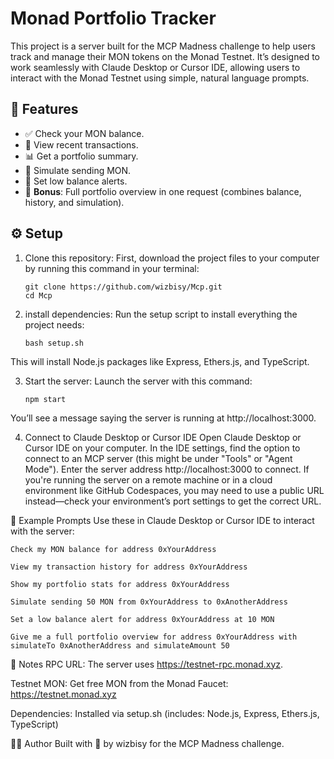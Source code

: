# Monad Portfolio Tracker

This project is a server built for the MCP Madness challenge to help users track and manage their MON tokens on the Monad Testnet. It’s designed to work seamlessly with Claude Desktop or Cursor IDE, allowing users to interact with the Monad Testnet using simple, natural language prompts.

## 🚀 Features

- ✅ Check your MON balance.
- 📜 View recent transactions.
- 📊 Get a portfolio summary.
- 🔁 Simulate sending MON.
- 🚨 Set low balance alerts.
- 🌟 **Bonus**: Full portfolio overview in one request (combines balance, history, and simulation).

## ⚙️ Setup

1. Clone this repository:
First, download the project files to your computer by running this command in your terminal:
   ```
   git clone https://github.com/wizbisy/Mcp.git
   cd Mcp

2. install dependencies:
Run the setup script to install everything the project needs:
   ```
   bash setup.sh
   ```
This will install Node.js packages like Express, Ethers.js, and TypeScript.

3. Start the server:
Launch the server with this command:
   ```
   npm start 
   ```
You’ll see a message saying the server is running at http://localhost:3000.

4. Connect to Claude Desktop or Cursor IDE
Open Claude Desktop or Cursor IDE on your computer. In the IDE settings, find the option to connect to an MCP server (this might be under "Tools" or "Agent Mode"). Enter the server address http://localhost:3000 to connect. If you're running the server on a remote machine or in a cloud environment like GitHub Codespaces, you may need to use a public URL instead—check your environment’s port settings to get the correct URL.


💬 Example Prompts
Use these in Claude Desktop or Cursor IDE to interact with the server:
   ```
Check my MON balance for address 0xYourAddress
   ```
   ```
   View my transaction history for address 0xYourAddress
   ```
   ```
   Show my portfolio stats for address 0xYourAddress
   ```
   ```
   Simulate sending 50 MON from 0xYourAddress to 0xAnotherAddress
   ```
   ```
   Set a low balance alert for address 0xYourAddress at 10 MON
   ```
   ```
   Give me a full portfolio overview for address 0xYourAddress with simulateTo 0xAnotherAddress and simulateAmount 50
   ```
📌 Notes
RPC URL: The server uses https://testnet-rpc.monad.xyz. 

Testnet MON: Get free MON from the Monad Faucet: https://testnet.monad.xyz

Dependencies: Installed via setup.sh
(includes: Node.js, Express, Ethers.js, TypeScript)

👨‍💻 Author
Built with 💙 by wizbisy for the MCP Madness challenge.
